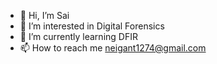 - 👋 Hi, I’m Sai
- 👀 I’m interested in Digital Forensics
- 🌱 I’m currently learning DFIR
- 📫 How to reach me neigant1274@gmail.com

<!---
sai1274/sai1274 is a ✨ special ✨ repository because its `README.md` (this file) appears on your GitHub profile.
You can click the Preview link to take a look at your changes.
--->
